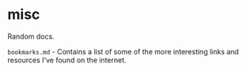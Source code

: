 # misc

Random docs.

`bookmarks.md` - Contains a list of some of the more interesting links and resources I've found on the internet.
